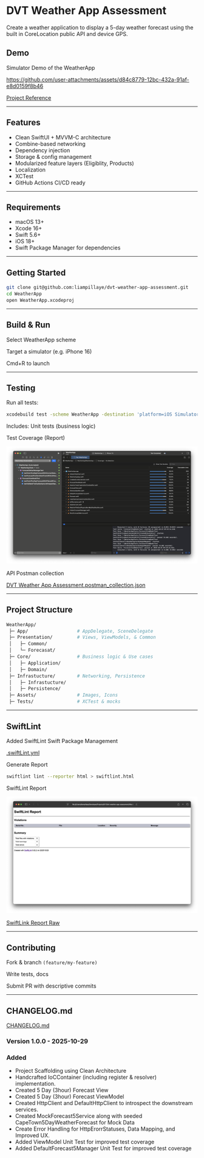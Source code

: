 # DVT Weather App Assessment
Create a weather application to display a 5-day weather forecast using the built in CoreLocation public API and device GPS.

## Demo

Simulator Demo of the WeatherApp 

https://github.com/user-attachments/assets/d84c8779-12bc-432a-91af-e8d0159f8b46

[Project Reference](Demo/DVT-Weather-App-Assessment-Demo.mp4)

---

## Features
- Clean SwiftUI + MVVM-C architecture
- Combine-based networking
- Dependency injection
- Storage & config management
- Modularized feature layers (Eligiblity, Products)
- Localization
- XCTest
- GitHub Actions CI/CD ready

---

## Requirements
- macOS 13+
- Xcode 16+
- Swift 5.6+
- iOS 18+
- Swift Package Manager for dependencies

---

## Getting Started
```bash
git clone git@github.com:liampillaye/dvt-weather-app-assessment.git
cd WeatherApp
open WeatherApp.xcodeproj
```

---

## Build & Run

Select WeatherApp scheme

Target a simulator (e.g. iPhone 16)

Cmd+R to launch

---

## Testing

Run all tests:

```bash
xcodebuild test -scheme WeatherApp -destination 'platform=iOS Simulator,name=iPhone 15'
```

Includes:
Unit tests (business logic)

Test Coverage (Report)

![XCTest Report](Demo/TestEvidence/Unit-Test-And-Coverage.png)



API Postman collection

[DVT Weather App Assessment.postman_collection.json](.PostmanCollection/DVT-WeatherApp-Assessment.postman_collection.json)


---

## Project Structure
```bash
WeatherApp/
 ├─ App/                  # AppDelegate, SceneDelegate
 ├─ Presentation/         # Views, ViewModels, & Common
 │   ├─ Common/
 │   └─ Forecasat/
 ├─ Core/                 # Business logic & Use cases
 │   ├─ Application/
 │   ├─ Domain/
 ├─ Infrastucture/        # Networking, Persistence
 │   ├─ Infrastucture/
 │   ├─ Persistence/
 ├─ Assets/               # Images, Icons
 ├─ Tests/                # XCTest & mocks
```

---

## SwiftLint 

Added SwiftLint Swift Package Management

[.swiftLint.yml](WeatherApp/.swiftlint.yml)

Generate Report
```bash
swiftlint lint --reporter html > swiftlint.html
```

SwiftLint Report

![Report Evidence](Demo/TestEvidence/SwiftLint-Report.png)

[SwiftLink Report Raw](WeatherApp/swiftlint.html)


---

## Contributing 

Fork & branch ```(feature/my-feature)```

Write tests, docs

Submit PR with descriptive commits

---

## CHANGELOG.md

[CHANGELOG.md](CHANGELOG.md)

### Version 1.0.0 - 2025-10-29
### Added
* Project Scaffolding using Clean Architecture
* Handcrafted IoCContainer (including register & resolver) implementation.
* Created 5 Day (3hour) Forecast View
* Created 5 Day (3hour) Forecast ViewModel
* Created HttpClient and DefaultHttpClient to introspect the downstream services.
* Created MockForecast5Service along with seeded CapeTown5DayWeatherForecast for Mock Data
* Create Error Handling for HttpErorrStatuses, Data Mapping, and Improved UX.
* Added ViewModel Unit Test for improved test coverage
* Added DefaultForecast5Manager Unit Test for improved test coverage
